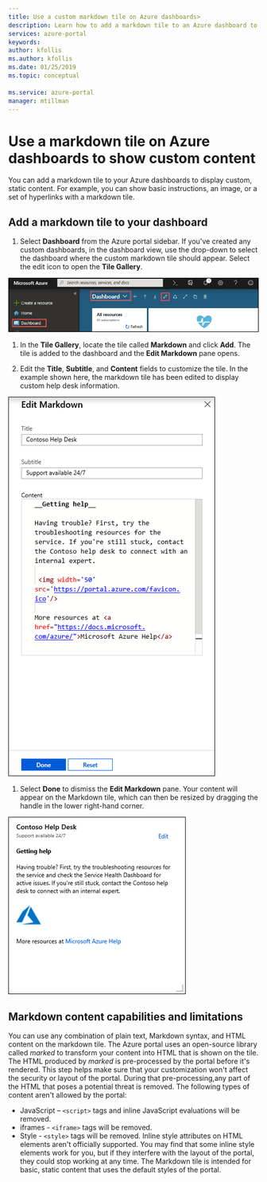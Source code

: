```yaml
---
title: Use a custom markdown tile on Azure dashboards>
description: Learn how to add a markdown tile to an Azure dashboard to display static content
services: azure-portal
keywords: 
author: kfollis
ms.author: kfollis
ms.date: 01/25/2019
ms.topic: conceptual

ms.service: azure-portal
manager: mtillman
---
```

# Use a markdown tile on Azure dashboards to show custom content

You can add a markdown tile to your Azure dashboards to display custom, static content. For example, you can show basic instructions, an image, or a set of hyperlinks with a markdown tile.

## Add a markdown tile to your dashboard

1. Select **Dashboard** from the Azure portal sidebar. If you've created any custom dashboards, in the dashboard view, use the drop-down to select the dashboard where the custom markdown tile should appear. Select the edit icon to open the **Tile Gallery**.

![Screenshot showing dashboard edit view](./media/azure-portal-markdown-tile/azure-portal-dashboard-edit.png)

1. In the **Tile Gallery**, locate the tile called **Markdown** and click **Add**. The tile is added to the dashboard and the **Edit Markdown** pane opens.

1. Edit the **Title**, **Subtitle**, and **Content** fields to customize the tile. In the example shown here, the markdown tile has been edited to display custom help desk information.

![Screenshot showing markdown tile edit view](./media/azure-portal-markdown-tile/azure-portal-edit-markdown-tile.png)

1. Select **Done** to dismiss the **Edit Markdown** pane. Your content will appear on the Markdown tile, which can then be resized by dragging the handle in the lower right-hand corner.

![Screenshot showing custom markdown tile](./media/azure-portal-markdown-tile/azure-portal-custom-markdown-tile.png)

## Markdown content capabilities and limitations

You can use any combination of plain text, Markdown syntax, and HTML content on the markdown tile. The Azure portal uses an open-source library called _marked_ to transform your content into HTML that is shown on the tile. The HTML produced by _marked_ is pre-processed by the portal before it's rendered. This step helps make sure that your customization won't affect the security or layout of the portal. During that pre-processing,any part of the HTML that poses a potential threat is removed. The following types of content aren't allowed by the portal:

* JavaScript – `<script>` tags and inline JavaScript evaluations will be removed.
* iframes - `<iframe>` tags will be removed.
* Style - `<style>` tags will be removed. Inline style attributes on HTML elements aren't officially supported. You may find that some inline style elements work for you, but if they interfere with the layout of the portal, they could stop working at any time. The Markdown tile is intended for basic, static content that uses the default styles of the portal.

